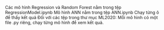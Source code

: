 Các mô hình Regression và Random Forest nằm trong tệp RegressionModel.ipynb 
Mô hình ANN nằm trong tệp ANN.ipynb
Chạy từng ô để thấy kết quả
Đối với các tệp trong thư mục ML2020:
Mỗi mô hình có một file .py riêng, chạy từng mô hình để xem kết quả.
